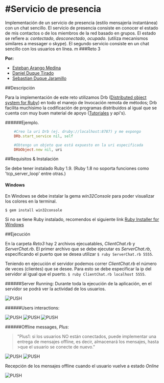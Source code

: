 #Servicio de presencia
========
Implementación de un servicio de presencia (estilo mensajería instantánea) con un chat sencillo. El servicio de presencia consiste en conocer el estado de mis contactos o de los miembros de la red basado en grupos. El estado se refiere a: _contectado_, _desconectado_, _ocupado_. (utiliza mecanismos similares a messager o skype). El segundo servicio consiste en un chat sencillo con los usuarios en línea.
m
###Reto 3

 **Por:**
  
   * [Esteban Arango Medina](https://github.com/esbanarango)
   * [Daniel Duque Tirado](https://github.com/DanielJDuque)
   * [Sebastian Duque Jaramillo](https://github.com/sduquej)

##Descripción

Para la implementación de este reto utilizamos Drb ([Distributed object system for Ruby](http://www.ruby-doc.org/stdlib-1.9.3/libdoc/drb/rdoc/DRb.html)) en todo el manejo de Invocación remota de métodos; Drb facilita muchisimo la codificación de programas distribuidos al igual que se cuenta con muy buen material de apoyo ([Tutoriales](http://segment7.net/projects/ruby/drb/introduction.html) y api's).

######Ejemplo.
```ruby
	#Creo la uri Drb (ej. druby://localhost:8787) y me expongo
	DRb.start_service nil, self 

	#Obtengo un objeto que está expuesto en la uri especificada
	DRbObject.new nil, uri 
```

##Requisitos & Instalación

Se debe tener instalado Ruby 1.9. (Ruby 1.8 no soporta funciones como 'tcp_server_loop' entre otras.)

#### Windows
 En Windows se debe instalar la gema _win32Console_ para poder visualizar los colores en la terminal.
 
    $ gem install win32console

 Si no se tiene Ruby instalado, recomendos el siguiente link [Ruby Installer for Windows](http://rubyinstaller.org/)

##Ejecución

En la carpeta _Reto3_ hay 2 archivos ejecuatables, _ClientChat.rb_ y _ServerChat.rb_. El primer archivo que se debe ejecutar
es _ServerChat.rb_, especificando el puerto que se desea utilizar `$ ruby ServerChat.rb 5555`.

Teniendo en ejecución el servidor podemos correr _ClientChat.rb_ el número de veces (clientes) que se desee. Para esto se debe especificar la ip del servidor al igual que el puerto. `$ ruby ClientChat.rb localhost 5555`.

######Server Running:
Durante toda la ejecución de la aplicación, en el servidor se podrá ver la actividad de los usuarios.

 ![PUSH](https://github.com/esbanarango/Topicos-Especiales-en-Telematica/blob/master/Reto%203/Docs/Screenshots/servidorRunning.png?raw=true)

######Users interactions:

 ![PUSH](https://github.com/esbanarango/Topicos-Especiales-en-Telematica/blob/master/Reto%203/Docs/Screenshots/userHelp.jpg?raw=true)
 ![PUSH](https://github.com/esbanarango/Topicos-Especiales-en-Telematica/blob/master/Reto%203/Docs/Screenshots/listUsers.jpg?raw=true)
 ![PUSH](https://github.com/esbanarango/Topicos-Especiales-en-Telematica/blob/master/Reto%203/Docs/Screenshots/chatting.jpg?raw=true)

######Offline messages, *Plus*:

>"Plus1: si los usuarios NO están conectados, puede implementar una entrega de mensajes offline, es decir, almacenará los mensajes, hasta >que el usuario se conecte de nuevo."

 ![PUSH](https://github.com/esbanarango/Topicos-Especiales-en-Telematica/blob/master/Reto%203/Docs/Screenshots/offlineMessages.jpg?raw=true)
 ![PUSH](https://github.com/esbanarango/Topicos-Especiales-en-Telematica/blob/master/Reto%203/Docs/Screenshots/offlineMessages-2.jpg?raw=true)

Recepción de los mensajes offline cuando el usuario vuelve a estado _Online_

 ![PUSH](https://github.com/esbanarango/Topicos-Especiales-en-Telematica/blob/master/Reto%203/Docs/Screenshots/offlinemessagesShow.jpg?raw=true)

